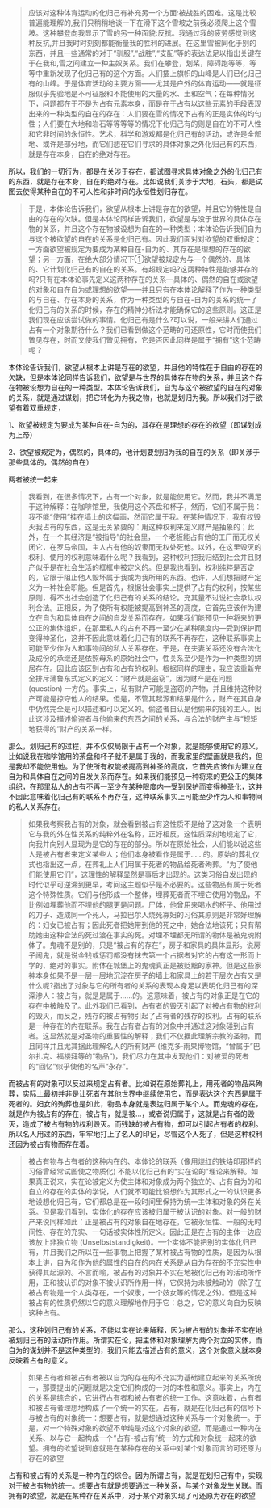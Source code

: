<blockquote data-pid="kRBuhPi3">应该对这种体育运动的化归己有补充另一个方面:被战胜的困难。这是比较普遍能理解的,我们只稍稍地谈一下在滑下这个雪坡之前我必须爬上这个雪坡。这种攀登向我显示了雪的另一种面貌:反抗。我通过我的疲劳感觉到这种反抗,并且我时时刻刻都能衡量我的胜利的进展。在这里雪被同化于别的东西，并且一些通常的对于“驯服”,“战胜”,“支配”等的表达法足以指出关键在于在我和,雪之间建立一种主奴关系。我们在攀登，划桨，障碍跑等等，等等中重新发现了化归己有的这个方面。人们插上旗帜的山峰是人们已化归己有的山峰。于是体育活动的主要方面——尤其是户外的体育运动——就是征服似乎先验地是不可征服和不能使用的大量的水、土和空气；在每种情况下，问题都在于不是为占有元素本身，而是在于占有以这些元素的手段表现出来的一种类型的自在的存在：人们要在雪的情况下占有的正是实体的均匀性；人们要在大地和岩石等等等等的情况下化归己有的则是自在的不可人性和它非时间的永恒性。艺术，科学和游戏都是化归己有的活动，或许是全部地、或许是部分地，而它们想在它们寻求的具体对象之外化归己有的东西，就是存在本身，自在的绝对存在。</blockquote><p data-pid="qUTaqpRB">所以，我们的一切行为，都是在关涉于存在，都试图寻求具体对象之外的化归己有的东西，就是存在本身，自在的绝对存在。比如说我们关涉于大地，石头，都是试图去使得某种自在的不可人性和非时间的永恒性划归存在。</p><blockquote data-pid="rgMv3hFB">于是，本体论告诉我们，欲望从根本上讲是存在的欲望，并且它的特性是自由的存在的欠缺。但是本体论同样告诉我们，欲望是与没于世界的具体存在物的关系，并且这个存在物被设想为自在的一种类型；本体论告诉我们自为与这个被欲望的自在的关系是化归己有。因此我们面对对欲望的双重规定：一方面欲望被规定为要成为某种自在-自为的、其存在是理想的存在的欲望；另一方面，在绝大部分情况下①欲望被规定为与一个偶然的、具体的、它计划化归己有的自在的关系。有超规定吗?这两种特性是能够并存的吗?只有在本体论事先定义这两种存在的关系—具体的、偶然的自在或欲望的对象和自在自为或理想的欲望——并且只有在本体论解释了作为一种类型的与自在、存在本身的关系，作为一种类型的与自在-自为的关系的统一了化归己有的关系的时候，存在的精神分析法才能确保它的这些原则。这正是我们现在应该尝试做的事情。化归己有是什么?可以说，一般来讲人们通过占有一个对象期待什么？我们已看到做这个范畴的可还原性，它时而使我们瞥见存在，时而又使我们瞥见拥有，它是否因此同样是属于“拥有”这个范畴呢？</blockquote><p data-pid="2hW0V85w">本体论告诉我们，欲望从根本上讲是存在的欲望，并且他的特性在于自由的存在的欠缺，但是本体论同样告诉我们，欲望是与世界的具体存在物的关系，并且这个存在物被设想为自在的一种类型。本体论告诉我们，自为与这个被欲望的自在的对象的关系，就是通过谋划，把它转化为为我之物，也就是划归为我。所以我们对于欲望有着双重规定，</p><p data-pid="V49ALGzQ">1、欲望被规定为要成为某种自在-自为的，其存在是理想的存在的欲望（即谋划成为上帝）</p><p data-pid="AJsAc-cS">2、欲望被规定为，偶然的，具体的，他计划要划归为我的自在的关系（即关涉于那些具体的，偶然的自在）</p><p data-pid="3ZkLUVur">两者被统一起来</p><blockquote data-pid="0nJW1Ycr">我看到，在很多情况下，占有一个对象，就是能使用它。然而，我并不满足于这种解释：在咖啡馆里，我使用这个茶盘和杯子，然而，它们不属于我：我不能“使用”挂在墙上的这幅画，然而它属于我。在某种情况下，我有权毁灭我占有的东西，这是无关紧要的：用这种权利来定义财产是抽象的；此外，在一个其经济是“被指导”的社会里，一个老板能占有他的工厂而无权关闭它，在罗马帝国，主人占有他的奴隶而无权处死他。以外，在这里毁灭的权利、使用的权利意味着什么呢？我看到，这种权利把我归结到社会并且财产似乎是在社会生活的框框中被定义的。但是我也看到，权利纯粹是否定的，它限于阻止他人毁坏属于我或为我所用的东西。也许，人们想把财产定义为一种社会职能。但是首先，根据社会事实上提供了占有的权利，按某些原则，得不出社会创造了化归己有的关系的结论。充其量不过说社会承认权利合法。正相反，为了使所有权能被提高到神圣的高度，它首先应该作为建立在自为和具体自在之间的自发关系而存在。如果我们能预见一种将来的更公正的集体组织，在那里私人的占有不再一至少在某种限度内—受到保护而变得神圣化，这并不因此意味着化归己有的联系不再存在，这种联系事实上可能至少作为人和事物间的私人关系存在。于是，在夫妻关系还没有合法化及成份的承继还是依照母系的原始社会中，性关系至少是作为一种类型的姘居存在。因此应该区别占有和占有的权利。根据同样的理由，我应该重新完全排斥蒲鲁东式定义的定义：“财产就是盗窃”，因为财产是在问题 (question) 一方的。事实上，私有财产可能是盗窃的产物，并且维持这种财产可能是掠夺他人的结果。但是，不管其起源和结果是什么，财产在其自身中仍然完全是可以描述和可以定义的。偷盗者自认是他偷来的钱的主人。因此这涉及描述偷盗者与他偷来的东西之间的关系，与合法的财产主与“规矩地获得的”财产的关系一样。</blockquote><p data-pid="rfpF-DVC">那么，划归己有的过程，并不仅仅局限于占有一个对象，就是能够使用它的意义，比如说我在咖啡馆用的茶盘和杯子就不是属于我的，而我家里的壁画就是我的，但是我却不能使用他。为了使所有权能被提高到神圣的高度，它首先应该作为建立在自为和具体自在之间的自发关系而存在。如果我们能预见一种将来的更公正的集体组织，在那里私人的占有不再一至少在某种限度内—受到保护而变得神圣化，这并不因此意味着化归己有的联系不再存在，这种联系事实上可能至少作为人和事物间的私人关系存在。</p><blockquote data-pid="RT0SIKWK">如果我考察我占有的对象，就会看到被占有这性质不是给了这对象一个表明它与我的外在性关系的纯粹外在名称，正好相反，这性质深刻地规定了它，向我并向别人显现为是它的存在的部分。所以在原始社会，人们能以说这些人是被占有者来定义某些人；他们本身被看作是属于……的。原始的葬礼仪式也指出这一点，在葬礼上人们用属于死者的物品给死者殉葬。“为了使他们能使用它们”，这理性的解释显然是事后才出现的。这类习俗自发出现的时代似乎可逆溯到更早，考问这主题似乎是不必要的。这些物品有属于死者这个特殊性质。它们与他形成一个整体，埋葬死者而不埋它使用的物品，不比例如埋葬他而不埋他的腿更是问题。尸体，他曾用来喝水的杯子、他用过的刀子、造成同一个死人，马拉巴尔人烧死寡妇的习俗其原则是非常好理解的：妇女已被占有；因此死者把她带到他的死之中，她合法地该死；只有帮助她由这种合法的死过渡在事实的死。对埋不埋都无所谓的物体是被鬼魂附体了。鬼魂不是别的，只是“被占有的存在”，房子和家具的具体显形。说房子闹鬼，就是说金钱或惩罚都没有抹去第一个占据者对它的占有这一形而上学的、绝对的事实。附体在城堡上的鬼魂真正是被贬黜的家神。但是这些家神本身如果不是一层一层地沉淀在房子的墙上和家具上的若干层次占有又是什么呢?指出了对象与它的所有者的关系的表现本身足以表明化归己有的深深渗人：被占有，就是是属于……的。这意味着，被占有的对象正是在它的存在中被触及了。此外我们已看到，占有者的毁灭引起了对被占有物的权利的毁灭，而反之，残存的被占有物引起了占有者的残存的权利。占有的联系是一种存在的内在联系。我在占有者占有的对象中并通过这对象碰到占有者。这显然就是对圣物的重要性的解释；我们不仅据此理解宗教的圣物，而且同样并且尤其据此理解名人的所有财产 (维克多·雨果博物馆，“曾属于”巴尔扎克、福楼拜等的“物品”)，我们尽力在其中发现他们：对被爱的死者的“回忆”似乎使他的名声“永存”。</blockquote><p data-pid="-VA_7Iyn">而被占有的对象可以反过来规定占有者。比如说在原始葬礼上，用死者的物品来殉葬，实际上最初并非是让死者在其他世界中继续使用它，而是表达这个东西是属于死者的。妇女的殉葬也是如此，物品本身就是表达归属于某个人。而鬼魂的存在，就是作为被占有的存在，被占有，就是被...，或者说归属于，这就是占有者的毁灭，造成了被占有物的权利毁灭。而残缺的被占有物，却可以引起占有者的权利。所以名人用过的东西，牢牢地打上了名人的印记，尽管这个人死了，但是这种权利还因为被占有物而存在着。</p><blockquote data-pid="dvPmefs_">被占有物与占有者的这种内在的、本体论的联系（像用烧红的铁烙印那样的习俗曾经常试图使之物质化) 不能以化归己有的“实在论的”理论来解释。如果真正说来，实在论被定义为使主体和对象成为两个独立的、占有自为的和自立的存在的实体的学说，人们就不可能比设想作为其形式之一的认识更多地设想化归己有，它们都总是在一段时间里保持为统一主体和对象的外在关系。但是我们看到，实体化的存在应该被归属于被认识的对象。对一般的财产来说同样如此：正是被占有的对象自在地存在，它被永恒性、一般的无时间性、存在的充实、一句话被实体性所定义。因此正是在占有的主体一边应该放上非独立物 (Unselbststandigkeit)。一个实体不能把别的实体化归已有，并且我们之所以在一些事物上把握了某种被占有物的性质，是因为从根本上讲，自为和作为他的属性的自在的内在关系是从自为存在的不充实性中获得其起源的。不言而喻，被占有的对象并不实在地被化归己有的活动所作用，正和被认识的对象不被认识所作用一样，它保持为未被触动的（除了在被占有物是一个人类存在，一个奴隶，一个妓女等的情况之外)。但是这种被占有的性质仍然以它的意义理解地作用于它：总之，它的意义向自为反映这种占有。</blockquote><p data-pid="iwVzC6iM">那么，这种划归己有的关系，不能以实在论来解释，因为被占有的对象并不实在地被划归己有的活动所作用。所谓实在论，把主体和对象理解为两个对立的实体，而自为的谋划并不是这种类型的，我们只能去描述占有的意义，这个对象意义就本身反映着占有的意义。</p><blockquote data-pid="pun2tyub">如果占有者和被占有者被以自为的存在的不充实为基础建立起来的关系所统一，那要提出的问题就是决定它们构成的一对的本性和意义。事实上，内在的关系是综合的，它进行占有者和被占有者的统一工作。这意味着，占有者和被占有者理想地构成了一个统一的实在。占有，就是在化归己有的信号下与被占有的对象统一：想要占有，就是想通过这种关系与一个对象统一。于是，对一个特殊对象的欲望不单纯是对这个对象的欲望，而是通过一种内在关系、以与它一起构成一个“占有-被占有”统一的方式和对象统一起来的欲望。拥有的欲望说到底就是在某种存在的关系中对某个对象而言的可还原为存在的欲望</blockquote><p data-pid="GAIBXfQA">占有和被占有的关系是一种内在的综合。因为所谓占有，就是在划归己有中，实现对于被占有物的统一。想要占有就是想要通过一种关系，与某个对象发生关联。而拥有的欲望，就是在某种存在关系中，对于某个对象实现了可还原为存在的欲望</p><p></p><p></p><p></p><p></p><p></p><p></p>